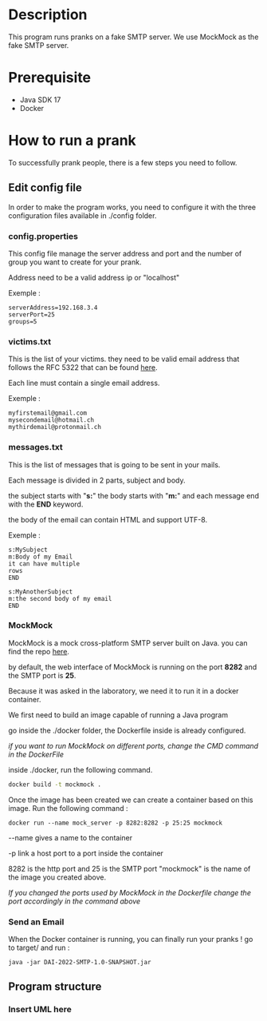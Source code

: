 # Description

This program runs pranks on a fake SMTP server. We use MockMock
as the fake SMTP server.

# Prerequisite

* Java SDK 17
* Docker
# How to run a prank

To successfully prank people, there is a few steps you need to follow.

## Edit config file

In order to make the program works, you need to configure it
with the three configuration files available in ./config folder.

### config.properties

This config file manage the server address and port and
the number of group you want to create for your prank.

Address need to be a valid address ip or "localhost"

Exemple :
```
serverAddress=192.168.3.4
serverPort=25
groups=5
```

### victims.txt

This is the list of your victims. they need to be valid email address
that follows the RFC 5322 that can be found [here](https://datatracker.ietf.org/doc/html/rfc5322).

Each line must contain a single email address.

Exemple :

```
myfirstemail@gmail.com
mysecondemail@hotmail.ch
mythirdemail@protonmail.ch
```
### messages.txt

This is the list of messages that is going to be sent in your mails.

Each message is divided in 2 parts, subject and body.

the subject starts with "**s:**"
the body starts with "**m:**"
and each message end with the **END** keyword.

the body of the email can contain HTML and support UTF-8.

Exemple : 

```
s:MySubject
m:Body of my Email
it can have multiple
rows
END

s:MyAnotherSubject
m:the second body of my email
END
```

### MockMock

MockMock is a mock cross-platform SMTP server built on Java.
you can find the repo [here](https://github.com/DominiqueComte/MockMock).

by default, the web interface of MockMock is running on the port **8282**
and the SMTP port is **25**.

Because it was asked in the laboratory, we need it to run it
in a docker container.

We first need to build an image capable of running a Java program

go inside the ./docker folder, the Dockerfile inside is already configured.

_if you want to run MockMock on different ports, change the CMD
command in the DockerFile_


inside ./docker, run the following command.

````cmd
docker build -t mockmock .
````
Once the image has been created we can create a container
based on this image. Run the following command : 

````
docker run --name mock_server -p 8282:8282 -p 25:25 mockmock
````
--name gives a name to the container

-p link a host port to a port inside the container

8282 is the http port and 25 is the SMTP port
"mockmock" is the name of the image you created above.

_If you changed the ports used by MockMock in the Dockerfile 
change the port accordingly in the command above_

### Send an Email

When the Docker container is running, you can finally run your pranks !
go to target/ and run : 
```
java -jar DAI-2022-SMTP-1.0-SNAPSHOT.jar
```

## Program structure
### Insert UML here